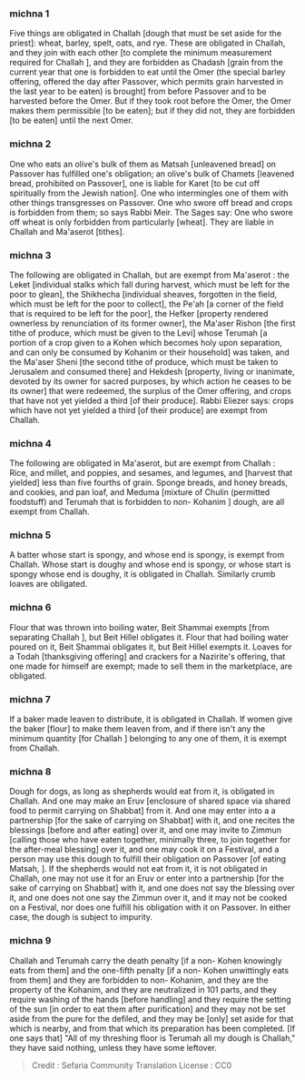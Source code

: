 
### michna 1
Five things are obligated in Challah [dough that must be set aside for the priest]: wheat, barley, spelt, oats, and rye. These are obligated in Challah, and they join with each other [to complete the minimum measurement required for Challah ], and they are forbidden as Chadash [grain from the current year that one is forbidden to eat until the Omer (the special barley offering, offered the day after Passover, which permits grain harvested in the last year to be eaten) is brought] from before Passover and to be harvested before the Omer. But if they took root before the Omer, the Omer makes them permissible [to be eaten]; but if they did not, they are forbidden [to be eaten] until the next Omer.

### michna 2
One who eats an olive's bulk of them as Matsah [unleavened bread] on Passover has fulfilled one's obligation; an olive's bulk of Chamets [leavened bread, prohibited on Passover], one is liable for Karet [to be cut off spiritually from the Jewish nation]. One who intermingles one of them with other things transgresses on Passover. One who swore off bread and crops is forbidden from them; so says Rabbi Meir. The Sages say: One who swore off wheat is only forbidden from particularly [wheat]. They are liable in Challah and Ma'aserot [tithes].

### michna 3
The following are obligated in Challah, but are exempt from Ma'aserot : the Leket [individual stalks which fall during harvest, which must be left for the poor to glean], the Shikhecha [individual sheaves, forgotten in the field, which must be left for the poor to collect], the Pe'ah [a corner of the field that is required to be left for the poor], the Hefker [property rendered ownerless by renunciation of its former owner], the Ma'aser Rishon [the first tithe of produce, which must be given to the Levi] whose Terumah [a portion of a crop given to a Kohen which becomes holy upon separation, and can only be consumed by Kohanim or their household] was taken, and the Ma'aser Sheni [the second tithe of produce, which must be taken to Jerusalem and consumed there] and Hekdesh [property, living or inanimate, devoted by its owner for sacred purposes, by which action he ceases to be its owner] that were redeemed, the surplus of the Omer offering, and crops that have not yet yielded a third [of their produce]. Rabbi Eliezer says: crops which have not yet yielded a third [of their produce] are exempt from Challah.

### michna 4
The following are obligated in Ma'aserot, but are exempt from Challah : Rice, and millet, and poppies, and sesames, and legumes, and [harvest that yielded] less than five fourths of grain. Sponge breads, and honey breads, and cookies, and pan loaf, and Meduma [mixture of Chulin (permitted foodstuff) and Terumah that is forbidden to non- Kohanim ] dough, are all exempt from Challah.

### michna 5
A batter whose start is spongy, and whose end is spongy, is exempt from Challah. Whose start is doughy and whose end is spongy, or whose start is spongy whose end is doughy, it is obligated in Challah. Similarly crumb loaves are obligated.

### michna 6
Flour that was thrown into boiling water, Beit Shammai exempts [from separating Challah ], but Beit Hillel obligates it. Flour that had boiling water poured on it, Beit Shammai obligates it, but Beit Hillel exempts it. Loaves for a Todah [thanksgiving offering] and crackers for a Nazirite's offering, that one made for himself are exempt; made to sell them in the marketplace, are obligated.

### michna 7
If a baker made leaven to distribute, it is obligated in Challah. If women give the baker [flour] to make them leaven from, and if there isn't any the minimum quantity [for Challah ] belonging to any one of them, it is exempt from Challah.

### michna 8
Dough for dogs, as long as shepherds would eat from it, is obligated in Challah. And one may make an Eruv [enclosure of shared space via shared food to permit carrying on Shabbat] from it. And one may enter into a a partnership [for the sake of carrying on Shabbat] with it, and one recites the blessings [before and after eating] over it, and one may invite to Zimmun [calling those who have eaten together, minimally three, to join together for the after-meal blessing] over it, and one may cook it on a Festival, and a person may use this dough to fulfill their obligation on Passover [of eating Matsah, ]. If the shepherds would not eat from it, it is not obligated in Challah, one may not use it for an Eruv or enter into a partnership [for the sake of carrying on Shabbat] with it, and one does not say the blessing over it, and one does not one say the Zimmun over it, and it may not be cooked on a Festival, nor does one fulfill his obligation with it on Passover. In either case, the dough is subject to impurity.

### michna 9
Challah and Terumah carry the death penalty [if a non- Kohen knowingly eats from them] and the one-fifth penalty [if a non- Kohen unwittingly eats from them] and they are forbidden to non- Kohanim, and they are the property of the Kohanim, and they are neutralized in 101 parts, and they require washing of the hands [before handling] and they require the setting of the sun [in order to eat them after purification] and they may not be set aside from the pure for the defiled, and they may be [only] set aside for that which is nearby, and from that which its preparation has been completed. [If one says that] "All of my threshing floor is Terumah all my dough is Challah," they have said nothing, unless they have some leftover.

>Credit : Sefaria Community Translation
>License : CC0